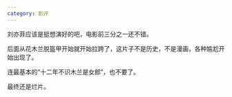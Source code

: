 ```yaml
---
category: 影评
---
```


刘亦菲应该是挺想演好的吧，电影前三分之一还不错。

后面从花木兰脱盔甲开始就开始拉跨了，这片子不是历史，不是漫画，各种尴尬开始出现了。

连最基本的“十二年不识木兰是女郎”，也不要了。

最终还是烂片。
